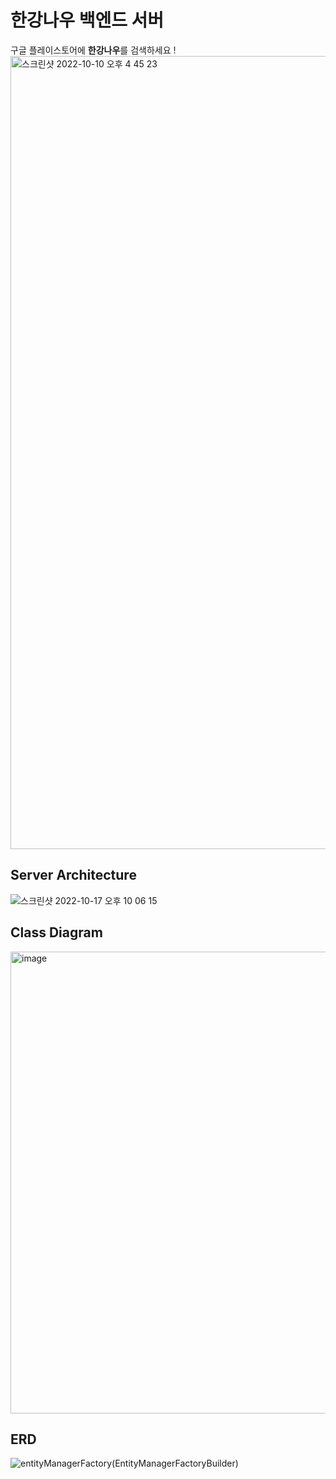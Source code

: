 # 한강나우 백엔드 서버
구글 플레이스토어에 **한강나우**를 검색하세요 !
<img width="1269" alt="스크린샷 2022-10-10 오후 4 45 23" src="https://user-images.githubusercontent.com/68818952/196185488-1dce56f6-7617-40fa-a478-199aacb065d9.png">


## Server Architecture
![스크린샷 2022-10-17 오후 10 06 15](https://user-images.githubusercontent.com/68818952/196185022-15451621-96ce-4a34-a45b-40aacd699f5c.png)


## Class Diagram
<img width="739" alt="image" src="https://user-images.githubusercontent.com/59243761/174078323-72ba3b97-2ee1-4567-b497-b8cab0d7fd26.png">

## ERD
![entityManagerFactory(EntityManagerFactoryBuilder)](https://user-images.githubusercontent.com/68818952/189495181-87bb2f74-4786-40a6-a226-f3745f0df896.png)


